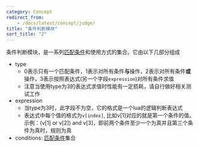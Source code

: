 ```yaml
---
category: Concept
redirect_from:
    - /docs/latest/concept/judge/
title: "条件判断模块"
sort_title: "2"
---
```


条件判断模块，是一系列[匹配条件](/docs/concept/condition)和使用方式的集合。它由以下几部分组成

- type
    - 0表示只有一个匹配条件，1表示对所有条件**与**操作，2表示对所有条件**或**操作，3表示按照表达式(另一个字段`expression`)对所有条件求值
    - 注意当使用type为3的表达式求值时性能有一定损耗，请自行做好相关测试工作
- expression
    - 当type为3时，此字段不为空，它的格式是一个lua的逻辑判断表达式
    - 表达式中每个值的格式为`v[index]`, 比如v[1]对应的就是第一个条件的值。示例：(v[1] or v[2]) and v[3]，即前两个条件至少一个为真并且第三个条件为真时，规则为真
- conditions: [匹配条件](/docs/concept/condition)集合
